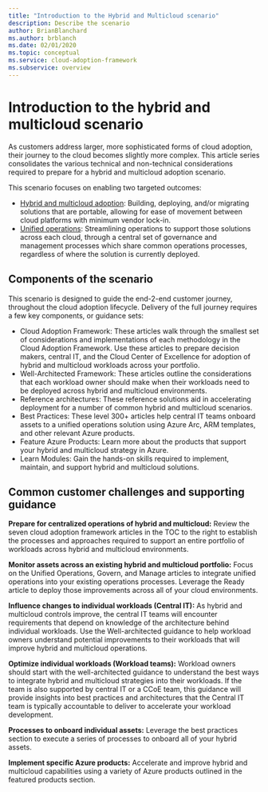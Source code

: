 ```yaml
---
title: "Introduction to the Hybrid and Multicloud scenario"
description: Describe the scenario
author: BrianBlanchard
ms.author: brblanch
ms.date: 02/01/2020
ms.topic: conceptual
ms.service: cloud-adoption-framework
ms.subservice: overview
---
```


# Introduction to the hybrid and multicloud scenario

As customers address larger, more sophisticated forms of cloud adoption, their journey to the cloud becomes slightly more complex. This article series consolidates the various technical and non-technical considerations required to prepare for a hybrid and multicloud adoption scenario.

This scenario focuses on enabling two targeted outcomes:

- [Hybrid and multicloud adoption](./index.md): Building, deploying, and/or migrating solutions that are portable, allowing for ease of movement between cloud platforms with minimum vendor lock-in.
- [Unified operations](./unified-operations.md): Streamlining operations to support those solutions across each cloud, through a central set of governance and management processes which share common operations processes, regardless of where the solution is currently deployed.

## Components of the scenario

This scenario is designed to guide the end-2-end customer journey, throughout the cloud adoption lifecycle. Delivery of the full journey requires a few key components, or guidance sets:

- Cloud Adoption Framework: These articles walk through the smallest set of considerations and implementations of each methodology in the Cloud Adoption Framework. Use these articles to prepare decision makers, central IT, and the Cloud Center of Excellence for adoption of hybrid and multicloud workloads across your portfolio.
- Well-Architected Framework: These articles outline the considerations that each workload owner should make when their workloads need to be deployed across hybrid and multicloud environments.
- Reference architectures: These reference solutions aid in accelerating deployment for a number of common hybrid and multicloud scenarios.
- Best Practices: These level 300+ articles help central IT teams onboard assets to a unified operations solution using Azure Arc, ARM templates, and other relevant Azure products.
- Feature Azure Products: Learn more about the products that support your hybrid and multicloud strategy in Azure.
- Learn Modules: Gain the hands-on skills required to implement, maintain, and support hybrid and multicloud solutions.

## Common customer challenges and supporting guidance

**Prepare for centralized operations of hybrid and multicloud:** Review the seven cloud adoption framework articles in the TOC to the right to establish the processes and approaches required to support an entire portfolio of workloads across hybrid and multicloud environments.

**Monitor assets across an existing hybrid and multicloud portfolio:** Focus on the Unified Operations, Govern, and Manage articles to integrate unified operations into your existing operations processes. Leverage the Ready article to deploy those improvements across all of your cloud environments.

**Influence changes to individual workloads (Central IT):** As hybrid and multicloud controls improve, the central IT teams will encounter requirements that depend on knowledge of the architecture behind individual workloads. Use the Well-architected guidance to help workload owners understand potential improvements to their workloads that will improve hybrid and multicloud operations.

**Optimize individual workloads (Workload teams):** Workload owners should start with the well-architected guidance to understand the best ways to integrate hybrid and multicloud strategies into their workloads. If the team is also supported by central IT or a CCoE team, this guidance will provide insights into best practices and architectures that the Central IT team is typically accountable to deliver to accelerate your workload development.

**Processes to onboard individual assets:** Leverage the best practices section to execute a series of processes to onboard all of your hybrid assets.

**Implement specific Azure products:** Accelerate and improve hybrid and multicloud capabilities using a variety of Azure products outlined in the featured products section.
